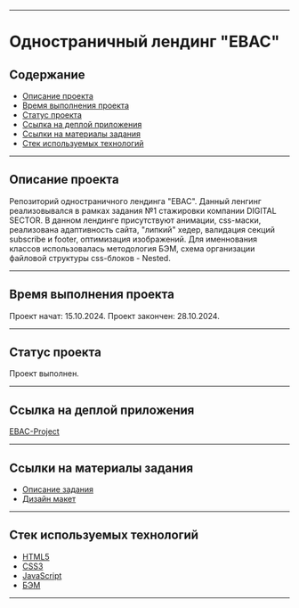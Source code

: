 ___
# Одностраничный лендинг "EBAC"

## Содержание
- [Описание проекта](#описание-проекта)
- [Время выполнения проекта](#время-выполнения-проекта)
- [Статус проекта](#статус-проекта)
- [Ссылка на деплой приложения](#ссылка-на-деплой-приложения)
- [Ссылки на материалы задания](#ссылки-на-материалы-задания)
- [Стек используемых технологий](#стек-используемых-технологий)
___

## Описание проекта
Репозиторий одностраничного лендинга "EBAC". Данный ленгинг реализовывался в рамках задания №1 стажировки компании DIGITAL SECTOR. В данном лендинге присутствуют анимации, css-маски, реализована адаптивность сайта, "липкий" хедер, валидация секций subscribe и footer, оптимизация изображений. Для именнования классов использовалась методология БЭМ, схема организации файловой структуры css-блоков - Nested.
___

## Время выполнения проекта
Проект начат: 15.10.2024.
Проект закончен: 28.10.2024.
___

## Статус проекта
Проект выполнен.
___

## Ссылка на деплой приложения
[EBAC-Project](https://ebac-project.vercel.app/)
___

## Ссылки на материалы задания
- [Описание задания](https://github.com/digitalSector47/traineeship-tasks/blob/master/task-1/description.md)
- [Дизайн макет](https://www.figma.com/design/mu3xyHH7jl5xGsAB6C0eDa/DS%2F%D1%81%D1%82%D0%B0%D0%B6%D0%B8%D1%80%D0%BE%D0%B2%D0%BA%D0%B0%2F1?node-id=0-1&node-type=canvas&t=1gnk9hvGQ5QT6IL7-0)
___

## Стек используемых технологий
- [HTML5](https://dev.w3.org/html5/spec-LC/)
- [CSS3](https://www.w3.org/Style/CSS/)
- [JavaScript](https://developer.mozilla.org/en-US/docs/Web/JavaScript)
- [БЭМ](https://ru.bem.info/methodology/)
___
